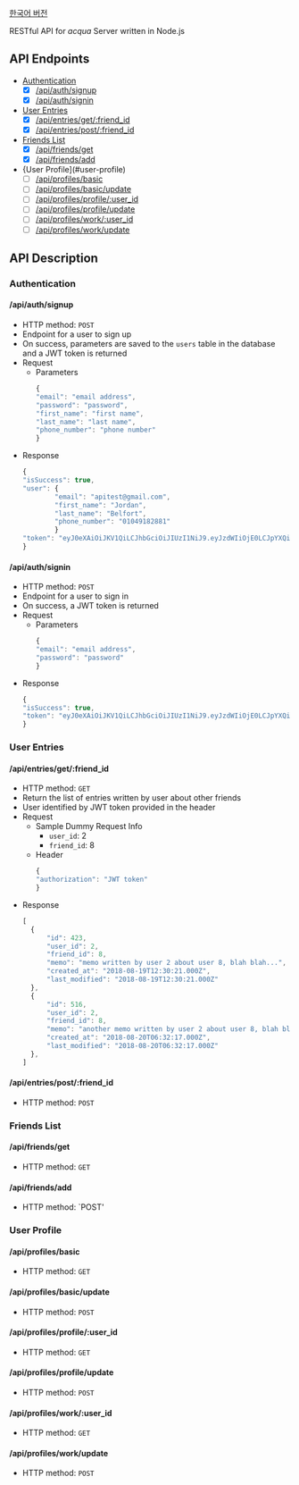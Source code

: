 [한국어 버전](./README_kr.md)

RESTful API for *acqua* 
Server written in Node.js

## API Endpoints

- [Authentication](#authentication)
    - [x] [/api/auth/signup](#apiauthsignup)
    - [x] [/api/auth/signin](#apiauthsignin)  
- [User Entries](#user-entries)
    - [x] [/api/entries/get/:friend_id](#apientriesgetfriend_id)
    - [x] [/api/entries/post/:friend_id](#apientriespostfriend_id)
- [Friends List](#friends-list)
    - [x] [/api/friends/get](#apifriendsget)
    - [x] [/api/friends/add](#apifriendsadd)
- {User Profile](#user-profile)
    - [ ] [/api/profiles/basic](#apiprofilesbasic)
    - [ ] [/api/profiles/basic/update](#apiprofilesbasicupdate)
    - [ ] [/api/profiles/profile/:user_id](#apiprofilesprofileuser_id)
    - [ ] [/api/profiles/profile/update](#apiprofilesprofileupdate)
    - [ ] [/api/profiles/work/:user_id](#apiprofilesworkuser_id)
    - [ ] [/api/profiles/work/update](#apiprofilesworkupdate)

## API Description
### Authentication
#### /api/auth/signup
- HTTP method: `POST`
- Endpoint for a user to sign up
- On success, parameters are saved to the `users` table in the database and a JWT token is returned
- Request
    - Parameters
        ```js
        {
	    "email": "email address",
	    "password": "password",
	    "first_name": "first name",
	    "last_name": "last name",
	    "phone_number": "phone number"
	    }
        ```
- Response
    ```js
    {      
    "isSuccess": true,
	"user": {
            "email": "apitest@gmail.com",
            "first_name": "Jordan",
            "last_name": "Belfort",
            "phone_number": "01049182881"
            }
	"token": "eyJ0eXAiOiJKV1QiLCJhbGciOiJIUzI1NiJ9.eyJzdWIiOjE0LCJpYXQiOjE1MzQ3NTI3MTAzMzF9.ZYo5qXNkGJ7l1rvCaKIYLknkUJNa3YjXT87Do-PyQZI"
	}
    ```
      
#### /api/auth/signin
- HTTP method: `POST`
- Endpoint for a user to sign in
- On success, a JWT token is returned
- Request
    - Parameters
        ```js
        {
        "email": "email address",
        "password": "password"
        }
        ```
- Response
    ```js
    {
    "isSuccess": true,
    "token": "eyJ0eXAiOiJKV1QiLCJhbGciOiJIUzI1NiJ9.eyJzdWIiOjE0LCJpYXQiOjE1MzQ3NTI3MTAzMzF9.ZYo5qXNkGJ7l1rvCaKIYLknkUJNa3YjXT87Do-PyQZI"
    }
    ```
### User Entries
#### /api/entries/get/:friend_id
- HTTP method: `GET`
- Return the list of entries written by user about other friends
- User identified by JWT token provided in the header
- Request
    - Sample Dummy Request Info
        - `user_id`: 2
        - `friend_id`: 8
    - Header
        ```js
        {
        "authorization": "JWT token"
        }
        ```
- Response
    ```js
    [
      {
          "id": 423,
          "user_id": 2,
          "friend_id": 8,
          "memo": "memo written by user 2 about user 8, blah blah...",
          "created_at": "2018-08-19T12:30:21.000Z",
          "last_modified": "2018-08-19T12:30:21.000Z"
      },
      {
          "id": 516,
          "user_id": 2,
          "friend_id": 8,
          "memo": "another memo written by user 2 about user 8, blah blah...",
          "created_at": "2018-08-20T06:32:17.000Z",
          "last_modified": "2018-08-20T06:32:17.000Z"
      },
    ]
    ```

#### /api/entries/post/:friend_id
- HTTP method: `POST`

### Friends List
#### /api/friends/get
- HTTP method: `GET`

#### /api/friends/add
- HTTP method: `POST'

### User Profile
#### /api/profiles/basic
- HTTP method: `GET`

#### /api/profiles/basic/update
- HTTP method: `POST`

#### /api/profiles/profile/:user_id
- HTTP method: `GET`

#### /api/profiles/profile/update
- HTTP method: `POST`

#### /api/profiles/work/:user_id
- HTTP method: `GET`

#### /api/profiles/work/update
- HTTP method: `POST`